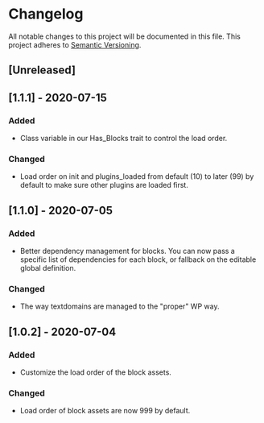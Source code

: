# Changelog

All notable changes to this project will be documented in this file. This project adheres to [Semantic Versioning](https://semver.org/spec/v2.0.0.html).

## [Unreleased]

## [1.1.1] - 2020-07-15

### Added
- Class variable in our Has_Blocks trait to control the load order.

### Changed
- Load order on init and plugins_loaded from default (10) to later (99) by default to make sure other plugins are loaded first.

## [1.1.0] - 2020-07-05

### Added
- Better dependency management for blocks. You can now pass a specific list of dependencies for each block, or fallback on the editable global definition.

### Changed
- The way textdomains are managed to the "proper" WP way.

## [1.0.2] - 2020-07-04

### Added
- Customize the load order of the block assets.

### Changed
- Load order of block assets are now 999 by default.
